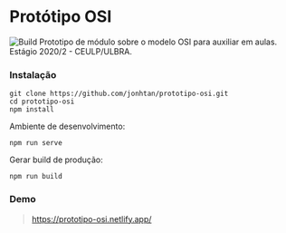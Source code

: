 # Protótipo OSI
![Build](https://github.com/jonhtan/prototipo-osi/workflows/Build/badge.svg)
Prototipo de módulo sobre o modelo OSI para auxiliar em aulas. Estágio 2020/2 - CEULP/ULBRA.
### Instalação
```
git clone https://github.com/jonhtan/prototipo-osi.git
cd prototipo-osi
npm install
```
Ambiente de desenvolvimento:
```
npm run serve
```
Gerar build de produção:
```
npm run build
```

### Demo
> https://prototipo-osi.netlify.app/